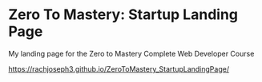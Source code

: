 # Zero To Mastery: Startup Landing Page
My landing page for the Zero to Mastery Complete Web Developer Course

https://rachjoseph3.github.io/ZeroToMastery_StartupLandingPage/
